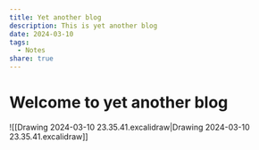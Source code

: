```yaml
---
title: Yet another blog
description: This is yet another blog
date: 2024-03-10
tags:
  - Notes
share: true
---
```

# Welcome to yet another blog

![[Drawing 2024-03-10 23.35.41.excalidraw|Drawing 2024-03-10 23.35.41.excalidraw]]